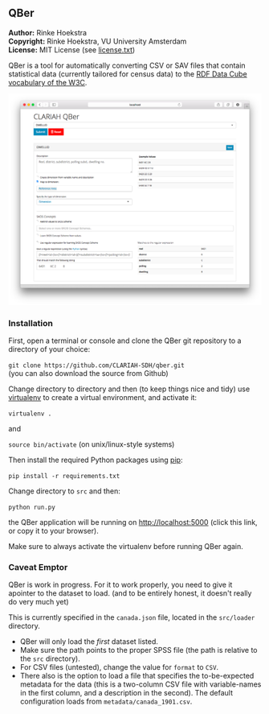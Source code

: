 ## QBer
**Author:**	Rinke Hoekstra  
**Copyright:**	Rinke Hoekstra, VU University Amsterdam  
**License:**	MIT License (see [license.txt](license.txt))  

QBer is a tool for automatically converting CSV or SAV files that contain statistical data (currently tailored for census data) to the [RDF Data Cube vocabulary of the W3C](http://www.w3.org/TR/vocab-data-cube/).

![Screenshot of QBer](screenshot.png)

### Installation

First, open a terminal or console and clone the QBer git repository to a directory of your choice:

`git clone https://github.com/CLARIAH-SDH/qber.git`  
(you can also download the source from Github)

Change directory to directory and then (to keep things nice and tidy) use [virtualenv](https://virtualenv.pypa.io/en/latest/installation.html) to create a virtual environment, and activate it:

`virtualenv .`

and

`source bin/activate` (on unix/linux-style systems)

Then install the required Python packages using [pip](https://pip.readthedocs.org):

`pip install -r requirements.txt`

Change directory to `src` and then:

`python run.py`

the QBer application will be running on <http://localhost:5000> (click this link, or copy it to your browser).

Make sure to always activate the virtualenv before running QBer again.

### Caveat Emptor

QBer is work in progress. For it to work properly, you need to give it apointer to the dataset to load. (and to be entirely honest, it doesn't really do very much yet)

This is currently specified in the `canada.json` file, located in the `src/loader` directory. 
* QBer will only load the *first* dataset listed. 
* Make sure the path points to the proper SPSS file (the path is relative to the `src` directory). 
* For CSV files (untested), change the value for `format` to `CSV`. 
* There also is the option to load a file that specifies the to-be-expected metadata for the data (this is a two-column CSV file with variable-names in the first column, and a description in the second). The default configuration loads from `metadata/canada_1901.csv`.








